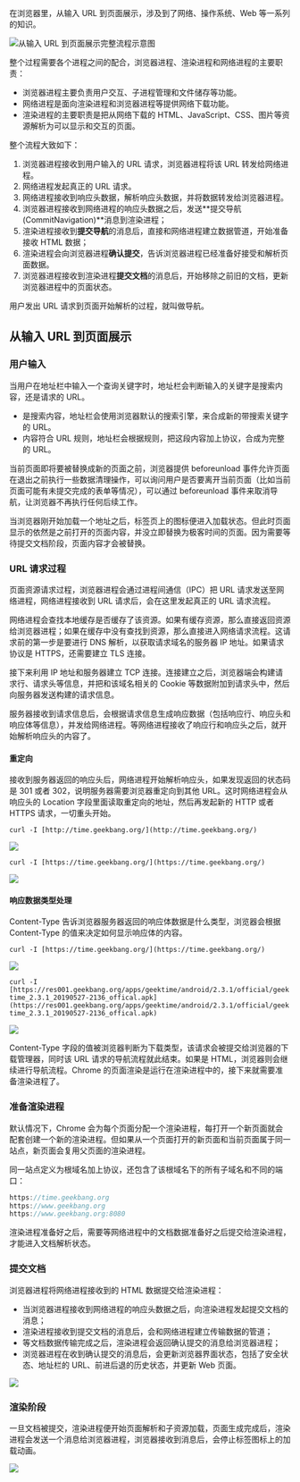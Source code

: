 在浏览器里，从输入 URL 到页面展示，涉及到了网络、操作系统、Web 等一系列的知识。

![从输入 URL 到页面展示完整流程示意图](https://blog-1252173264.cos.ap-shanghai.myqcloud.com/1680582539563-20506279-38da-4378-a1d1-ebabce9fca1d.png)

整个过程需要各个进程之间的配合，浏览器进程、渲染进程和网络进程的主要职责：

- 浏览器进程主要负责用户交互、子进程管理和文件储存等功能。
- 网络进程是面向渲染进程和浏览器进程等提供网络下载功能。
- 渲染进程的主要职责是把从网络下载的 HTML、JavaScript、CSS、图片等资源解析为可以显示和交互的页面。

整个流程大致如下：

1. 浏览器进程接收到用户输入的 URL 请求，浏览器进程将该 URL 转发给网络进程。
2. 网络进程发起真正的 URL 请求。
3. 网络进程接收到响应头数据，解析响应头数据，并将数据转发给浏览器进程。
4. 浏览器进程接收到网络进程的响应头数据之后，发送**提交导航 (CommitNavigation)**消息到渲染进程；
5. 渲染进程接收到**提交导航**的消息后，直接和网络进程建立数据管道，开始准备接收 HTML 数据；
6. 渲染进程会向浏览器进程**确认提交**，告诉浏览器进程已经准备好接受和解析页面数据。
7. 浏览器进程接收到渲染进程**提交文档**的消息后，开始移除之前旧的文档，更新浏览器进程中的页面状态。

用户发出 URL 请求到页面开始解析的过程，就叫做导航。

## 从输入 URL 到页面展示

### 用户输入

当用户在地址栏中输入一个查询关键字时，地址栏会判断输入的关键字是搜索内容，还是请求的 URL。

- 是搜索内容，地址栏会使用浏览器默认的搜索引擎，来合成新的带搜索关键字的 URL。
- 内容符合 URL 规则，地址栏会根据规则，把这段内容加上协议，合成为完整的 URL。

当前页面即将要被替换成新的页面之前，浏览器提供 beforeunload 事件允许页面在退出之前执行一些数据清理操作，可以询问用户是否要离开当前页面（比如当前页面可能有未提交完成的表单等情况），可以通过 beforeunload 事件来取消导航，让浏览器不再执行任何后续工作。

当浏览器刚开始加载一个地址之后，标签页上的图标便进入加载状态。但此时页面显示的依然是之前打开的页面内容，并没立即替换为极客时间的页面。因为需要等待提交文档阶段，页面内容才会被替换。

### URL 请求过程

页面资源请求过程，浏览器进程会通过进程间通信（IPC）把 URL 请求发送至网络进程，网络进程接收到 URL 请求后，会在这里发起真正的 URL 请求流程。

网络进程会查找本地缓存是否缓存了该资源。如果有缓存资源，那么直接返回资源给浏览器进程；如果在缓存中没有查找到资源，那么直接进入网络请求流程。这请求前的第一步是要进行 DNS 解析，以获取请求域名的服务器 IP 地址。如果请求协议是 HTTPS，还需要建立 TLS 连接。

接下来利用 IP 地址和服务器建立 TCP 连接。连接建立之后，浏览器端会构建请求行、请求头等信息，并把和该域名相关的 Cookie 等数据附加到请求头中，然后向服务器发送构建的请求信息。

服务器接收到请求信息后，会根据请求信息生成响应数据（包括响应行、响应头和响应体等信息），并发给网络进程。等网络进程接收了响应行和响应头之后，就开始解析响应头的内容了。

#### 重定向

接收到服务器返回的响应头后，网络进程开始解析响应头，如果发现返回的状态码是 301 或者 302，说明服务器需要浏览器重定向到其他 URL。这时网络进程会从响应头的 Location 字段里面读取重定向的地址，然后再发起新的 HTTP 或者 HTTPS 请求，一切重头开始。

`curl -I [http://time.geekbang.org/](http://time.geekbang.org/)`

![](https://blog-1252173264.cos.ap-shanghai.myqcloud.com/1680583739611-4f11e8f9-1bf5-4856-8355-b261563137a4.png)

`curl -I [https://time.geekbang.org/](https://time.geekbang.org/)`

![](https://blog-1252173264.cos.ap-shanghai.myqcloud.com/1680583796886-c77d8ada-fbac-4b9d-a826-ba20a1084584.png)

#### 响应数据类型处理

Content-Type 告诉浏览器服务器返回的响应体数据是什么类型，浏览器会根据 Content-Type 的值来决定如何显示响应体的内容。

`curl -I [https://time.geekbang.org/](https://time.geekbang.org/)`

![](https://blog-1252173264.cos.ap-shanghai.myqcloud.com/1680583902768-63b31ccb-bb20-4e17-a3b6-3b78722c4c61.png)

`curl -I [https://res001.geekbang.org/apps/geektime/android/2.3.1/official/geektime_2.3.1_20190527-2136_offical.apk](https://res001.geekbang.org/apps/geektime/android/2.3.1/official/geektime_2.3.1_20190527-2136_offical.apk)`

![](https://blog-1252173264.cos.ap-shanghai.myqcloud.com/1680583926445-6bbddd0c-bc6d-450b-9fb9-b6b013ae231c.png)

Content-Type 字段的值被浏览器判断为下载类型，该请求会被提交给浏览器的下载管理器，同时该 URL 请求的导航流程就此结束。如果是 HTML，浏览器则会继续进行导航流程。Chrome 的页面渲染是运行在渲染进程中的，接下来就需要准备渲染进程了。

### 准备渲染进程

默认情况下，Chrome 会为每个页面分配一个渲染进程，每打开一个新页面就会配套创建一个新的渲染进程。但如果从一个页面打开的新页面和当前页面属于同一站点，新页面会复用父页面的渲染进程。

同一站点定义为根域名加上协议，还包含了该根域名下的所有子域名和不同的端口：

```javascript
https://time.geekbang.org
https://www.geekbang.org
https://www.geekbang.org:8080
```

渲染进程准备好之后，需要等网络进程中的文档数据准备好之后提交给渲染进程，才能进入文档解析状态。

### 提交文档

浏览器进程将网络进程接收到的 HTML 数据提交给渲染进程：

- 当浏览器进程接收到网络进程的响应头数据之后，向渲染进程发起提交文档的消息；
- 渲染进程接收到提交文档的消息后，会和网络进程建立传输数据的管道；
- 等文档数据传输完成之后，渲染进程会返回确认提交的消息给浏览器进程；
- 浏览器进程在收到确认提交的消息后，会更新浏览器界面状态，包括了安全状态、地址栏的 URL、前进后退的历史状态，并更新 Web 页面。

![](https://blog-1252173264.cos.ap-shanghai.myqcloud.com/1681138089186-13472e79-d42b-4f9d-b1e2-fc567877a729.png)

### 渲染阶段

一旦文档被提交，渲染进程便开始页面解析和子资源加载，页面生成完成后，渲染进程会发送一个消息给浏览器进程，浏览器接收到消息后，会停止标签图标上的加载动画。

![](https://blog-1252173264.cos.ap-shanghai.myqcloud.com/1681138188213-5996e5ca-5093-4bcb-a75c-0ad0a1740650.png)
